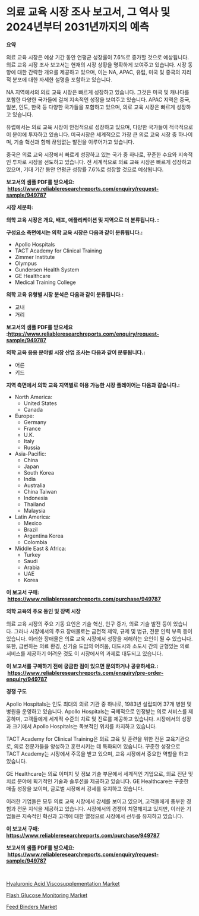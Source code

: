 <p><h1>의료 교육 시장 조사 보고서, 그 역사 및 2024년부터 2031년까지의 예측</h1></p><p><strong>요약</strong></p>
<p><p>의료 교육 시장은 예상 기간 동안 연평균 성장률이 7.6%로 증가할 것으로 예상됩니다. 의료 교육 시장 조사 보고서는 현재의 시장 상황을 명확하게 보여주고 있습니다. 시장 동향에 대한 간략한 개요를 제공하고 있으며, 이는 NA, APAC, 유럽, 미국 및 중국의 지리적 분포에 대한 자세한 설명을 포함하고 있습니다.</p><p>NA 지역에서의 의료 교육 시장은 빠르게 성장하고 있습니다. 그것은 미국 및 캐나다를 포함한 다양한 국가들에 걸쳐 지속적인 성장을 보여주고 있습니다. APAC 지역은 중국, 일본, 인도, 한국 등 다양한 국가들을 포함하고 있으며, 의료 교육 시장은 빠르게 성장하고 있습니다.</p><p>유럽에서는 의료 교육 시장이 안정적으로 성장하고 있으며, 다양한 국가들이 적극적으로 이 분야에 투자하고 있습니다. 미국시장은 세계적으로 가장 큰 의료 교육 시장 중 하나이며, 기술 혁신과 함께 끊임없는 발전을 이루어가고 있습니다.</p><p>중국은 의료 교육 시장에서 빠르게 성장하고 있는 국가 중 하나로, 꾸준한 수요와 지속적인 투자로 시장을 선도하고 있습니다. 전 세계적으로 의료 교육 시장은 빠르게 성장하고 있으며, 기대 기간 동안 연평균 성장률 7.6%로 성장할 것으로 예상됩니다.</p></p>
<p><strong>보고서의 샘플 PDF를 받으세요: &nbsp;<a href="https://www.reliableresearchreports.com/enquiry/request-sample/949787">https://www.reliableresearchreports.com/enquiry/request-sample/949787</a></strong></p>
<p><strong>시장 세분화:</strong></p>
<p><strong> 의학 교육 시장은 개요, 배포, 애플리케이션 및 지역으로 더 분류됩니다. :</strong></p>
<p><strong>구성요소 측면에서는 의학 교육 시장은 다음과 같이 분류됩니다.:</strong></p>
<p><ul><li>Apollo Hospitals</li><li>TACT Academy for Clinical Training</li><li>Zimmer Institute</li><li>Olympus</li><li>Gundersen Health System</li><li>GE Healthcare</li><li>Medical Training College</li></ul></p>
<p><strong> 의학 교육 유형별 시장 분석은 다음과 같이 분류됩니다.:</strong></p>
<p><ul><li>교내</li><li>거리</li></ul></p>
<p><strong>보고서의 샘플 PDF를 받으세요 :<a href="https://www.reliableresearchreports.com/enquiry/request-sample/949787">https://www.reliableresearchreports.com/enquiry/request-sample/949787</a></strong></p>
<p><strong> 의학 교육 응용 분야별 시장 산업 조사는 다음과 같이 분류됩니다.:</strong></p>
<p><ul><li>어른</li><li>키드</li></ul></p>
<p><strong>지역 측면에서 의학 교육 지역별로 이용 가능한 시장 플레이어는 다음과 같습니다.:</strong></p>
<p><ul>
    <li>
        North America:
        <ul>
            <li>United States</li>
            <li>Canada</li>
        </ul>
    </li>
    <li>
        Europe:
        <ul>
            <li>Germany</li>
            <li>France</li>
            <li>U.K.</li>
            <li>Italy</li>
            <li>Russia</li>
        </ul>
    </li>
    <li>
        Asia-Pacific:
        <ul>
            <li>China</li>
            <li>Japan</li>
            <li>South Korea</li>
            <li>India</li>
            <li>Australia</li>
            <li>China Taiwan</li>
            <li>Indonesia</li>
            <li>Thailand</li>
            <li>Malaysia</li>
        </ul>
    </li>
    <li>
        Latin America:
        <ul>
            <li>Mexico</li>
            <li>Brazil</li>
            <li>Argentina Korea</li>
            <li>Colombia</li>
        </ul>
    </li>
    <li>
        Middle East & Africa:
        <ul>
            <li>Turkey</li>
            <li>Saudi</li>
            <li>Arabia</li>
            <li>UAE</li>
            <li>Korea</li>
        </ul>
    </li>
    </ul></p>
<p><strong>이 보고서 구매: &nbsp;<a href="https://www.reliableresearchreports.com/purchase/949787">https://www.reliableresearchreports.com/purchase/949787</a></strong></p>
<p><strong>의학 교육의 주요 동인 및 장벽 시장</strong></p>
<p><p>의료 교육 시장의 주요 기동 요인은 기술 혁신, 인구 증가, 의료 기술 발전 등이 있습니다. 그러나 시장에서의 주요 장애물로는 금전적 제약, 규제 및 법규, 전문 인력 부족 등이 있습니다. 이러한 장애물은 의료 교육 시장에서 성장을 저해하는 요인이 될 수 있습니다. 또한, 급변하는 의료 환경, 신기술 도입의 어려움, 대도시와 소도시 간의 균형있는 의료서비스를 제공하기 어려운 것도 이 시장에서의 과제로 대두되고 있습니다.</p></p>
<p><strong>이 보고서를 구매하기 전에 궁금한 점이 있으면 문의하거나 공유하세요.: &nbsp;<a href="https://www.reliableresearchreports.com/enquiry/pre-order-enquiry/949787">https://www.reliableresearchreports.com/enquiry/pre-order-enquiry/949787</a></strong></p>
<p><strong>경쟁 구도</strong></p>
<p><p>Apollo Hospitals는 인도 최대의 의료 기관 중 하나로, 1983년 설립되어 37개 병원 및 병원을 운영하고 있습니다. Apollo Hospitals는 국제적으로 인정받는 의료 서비스를 제공하며, 고객들에게 세계적 수준의 치료 및 진료를 제공하고 있습니다. 시장에서의 성장과 크기에서 Apollo Hospitals는 독보적인 위치를 차지하고 있습니다.</p><p>TACT Academy for Clinical Training은 의료 교육 및 훈련을 위한 전문 교육기관으로, 의료 전문가들을 양성하고 훈련시키는 데 특화되어 있습니다. 꾸준한 성장으로 TACT Academy는 시장에서 주목을 받고 있으며, 교육 시장에서 중요한 역할을 하고 있습니다.</p><p>GE Healthcare는 의료 이미지 및 정보 기술 부문에서 세계적인 기업으로, 의료 진단 및 치료 분야에 획기적인 기술과 솔루션을 제공하고 있습니다. GE Healthcare는 꾸준한 매출 성장을 보이며, 글로벌 시장에서 강세를 유지하고 있습니다.</p><p>이러한 기업들은 모두 의료 교육 시장에서 강세를 보이고 있으며, 고객들에게 풍부한 경험과 전문 지식을 제공하고 있습니다. 시장에서의 경쟁이 치열해지고 있지만, 이러한 기업들은 지속적인 혁신과 고객에 대한 열정으로 시장에서 선두를 유지하고 있습니다.</p></p>
<p><strong>이 보고서 구매: &nbsp; <a href="https://www.reliableresearchreports.com/purchase/949787">https://www.reliableresearchreports.com/purchase/949787</a></strong></p>
<p><strong>보고서의 샘플 PDF를 받으세요: &nbsp;<a href="https://www.reliableresearchreports.com/enquiry/request-sample/949787">https://www.reliableresearchreports.com/enquiry/request-sample/949787</a></strong><strong></strong></p>
<p>&nbsp;</p>
<p><p><a href="https://confirmed-shield-e13.notion.site/Insights-into-Hyaluronic-Acid-Viscosupplementation-Market-Size-Analysing-Market-Share-Trends-and--fe826d5e9d784527b03c9403daa391cb">Hyaluronic Acid Viscosupplementation Market</a></p><p><a href="https://sore-arch-6db.notion.site/Flash-Glucose-Monitoring-Market-Share-Market-New-Trends-Analysis-Report-By-Type-By-Application-B-97b1bf4a87764f93a8cd39212a40fa2d">Flash Glucose Monitoring Market</a></p><p><a href="https://funky-papaya-cf4.notion.site/Feed-Binders-Market-Analysis-Examines-its-Scope-on-Growth-Opportunities-and-Forecasted-Trends-Spann-14ece4fae90e464da724b6ef2f93b001">Feed Binders Market</a></p></p>